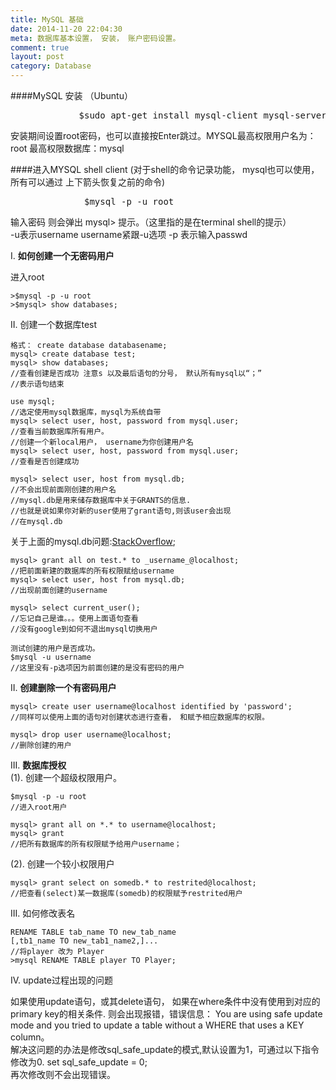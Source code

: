 ```yaml
---
title: MySQL 基础
date: 2014-11-20 22:04:30
meta: 数据库基本设置， 安装， 账户密码设置。
comment: true
layout: post
category: Database
---
```

####MySQL 安装 （Ubuntu）
<pre>             $sudo apt-get install mysql-client mysql-server </pre>
安装期间设置root密码，也可以直接按Enter跳过。MYSQL最高权限用户名为： root 最高权限数据库：mysql  

####进入MYSQL shell client
(对于shell的命令记录功能， mysql也可以使用， 所有可以通过 上下箭头恢复之前的命令)  
 <pre>              $mysql -p -u root </pre> 

 输入密码 则会弹出 mysql> 提示。（这里指的是在terminal shell的提示）  
-u表示username  username紧跟-u选项   -p 表示输入passwd  

I. **如何创建一个无密码用户**    

 进入root 

    >$mysql -p -u root  
    >$mysql> show databases;   

  
II. 创建一个数据库test

    格式： create database databasename;  
    mysql> create database test; 
    mysql> show databases;     
    //查看创建是否成功 注意s 以及最后语句的分号， 默认所有mysql以“；”
	//表示语句结束      
   
    use mysql;
	//选定使用mysql数据库，mysql为系统自带   
	mysql> select user, host, password from mysql.user;   
    //查看当前数据库所有用户。  
   	//创建一个新local用户， username为你创建用户名
    mysql> select user, host, password from mysql.user;   
    //查看是否创建成功  

    mysql> select user, host from mysql.db;   
    //不会出现前面刚创建的用户名  
	//mysql.db是用来储存数据库中关于GRANTS的信息.
	//也就是说如果你对新的user使用了grant语句,则该user会出现
	//在mysql.db

关于上面的mysql.db问题:[StackOverflow][link];

    mysql> grant all on test.* to _username_@localhost;   
    //把前面新建的数据库的所有权限赋给username  
    mysql> select user, host from mysql.db;   
    //出现前面创建的username 
	
	mysql> select current_user();
	//忘记自己是谁。。。使用上面语句查看
	//没有google到如何不退出mysql切换用户

  	测试创建的用户是否成功。  
    $mysql -u username
    //这里没有-p选项因为前面创建的是没有密码的用户

II.  **创建删除一个有密码用户**    

    mysql> create user username@localhost identified by 'password';  
    //同样可以使用上面的语句对创建状态进行查看， 和赋予相应数据库的权限。

	mysql> drop user username@localhost;
	//删除创建的用户   

III.  **数据库授权**  
    (1). 创建一个超级权限用户。 
     
    $mysql -p -u root    
    //进入root用户  

    mysql> grant all on *.* to username@localhost;  
	mysql> grant 
    //把所有数据库的所有权限赋予给用户username；     
    
  (2). 创建一个较小权限用户      

 	mysql> grant select on somedb.* to restrited@localhost;   
    //把查看(select)某一数据库(somedb)的权限赋予restrited用户 

III. 如何修改表名
	
    RENAME TABLE tab_name TO new_tab_name
	[,tb1_name TO new_tab1_name2,]...
	//将player 改为 Player
	>mysql RENAME TABLE player TO Player;

IV. update过程出现的问题
	
如果使用update语句，或其delete语句， 如果在where条件中没有使用到对应的primary key的相关条件.
则会出现报错，错误信息： You are using safe update mode and you tried to update a table without a WHERE that uses a KEY column。   
	解决这问题的办法是修改sql_safe_update的模式,默认设置为1，可通过以下指令修改为0.
	set sql\_safe\_update = 0;   
再次修改则不会出现错误。

[link]: http://dba.stackexchange.com/questions/13327/what-is-the-mysql-db-table-used-for?newreg=e93781589e2141dbb03c821cd5055d6f#comment20172_13327
